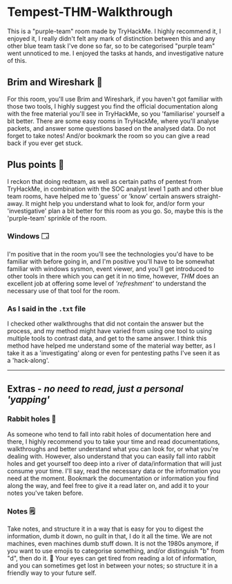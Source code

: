# Tempest-THM-Walkthrough
This is a "purple-team" room made by TryHackMe. I highly recommend it, I enjoyed it, I really didn't felt any mark of distinction between this and any other blue team task I've done so far, so to be categorised "purple team" went unnoticed to me. I enjoyed the tasks at hands, and investigative nature of this.



## Brim and Wireshark 🦈

For this room, you'll use Brim and Wireshark, if you haven't got familiar with those two tools, I highly suggest you find the official documentation along with the free material you'll see in TryHackMe, so you 'familiarise' yourself a bit better. There are some easy rooms in TryHackMe, where you'll analyse packets, and answer some questions based on the analysed data. Do not forget to take notes! And/or bookmark the room so you can give a read back if you ever get stuck.



## Plus points 💯

I reckon that doing redteam, as well as certain paths of pentest from TryHackMe, in combination with the SOC analyst level 1 path and other blue team rooms, have helped me to 'guess' or 'know' certain answers straight-away.
It might help you understand what to look for, and/or form your 'investigative' plan a bit better for this room as you go. So, maybe this is the 'purple-team' sprinkle of the room.



### Windows 🗔

I'm positive that in the room you'll see the technologies you'd have to be familiar with before going in,  and I'm positive you'll have to be somewhat familiar with windows sysmon, event viewer, and you'll get introduced to other tools in there which you can get it in no time, however, *THM* does an excellent job at offering some level of *'refreshment'* to understand the necessary use of that tool for the room.


### As I said in the `.txt` file

I checked other walkthroughs that did not contain the answer but the process, and my method might have varied from using one tool to using multiple tools to contrast data, and get to the same answer. 
I think this method have helped me understand some of the material way better, as I take it as a 'investigating' along or even for pentesting paths I've seen it as a 'hack-along'. 




------------------


## Extras - *no need to read, just a personal 'yapping'*

### Rabbit holes 🐰

As someone who tend to fall into rabit holes of documentation here and there, I highly recommend you to take your time and read documentations, walkthroughs and better understand what you can look for, or what you're dealing with.
However, also understand that you can easily fall into rabbit holes and get yourself too deep into a river of data/information that will just consume your time. I'll say, read the necessary data or the information you need at the moment. 
Bookmark the documentation or information you find along the way, and feel free to give it a read later on, and add it to your notes you've taken before.


### Notes 🗒️

Take notes, and structure it in a way that is easy for you to digest the information, dumb it down, no guilt in that, I do it all the time. We are not machines, even machines dumb stuff down. 
It is not the 1980s anymore, if you want to use emojis to categorise something, and/or distinguish "b" from "d", then do it. 🤌 Your eyes can get tired from reading a lot of information, and you can sometimes get lost in between your notes;
so structure it in a friendly way to your future self.



